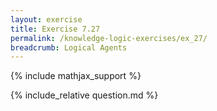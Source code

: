 ```yaml
---
layout: exercise
title: Exercise 7.27
permalink: /knowledge-logic-exercises/ex_27/
breadcrumb: Logical Agents
---
```


{% include mathjax_support %}

<div><i class="arrow-up loader" data-chapter="knowledge-logic-exercises" data-exercise="ex_27" data-rating="0"></i></div>
{% include_relative question.md %}
